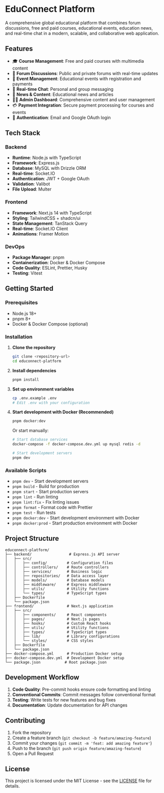 # EduConnect Platform

A comprehensive global educational platform that combines forum discussions, free and paid courses, educational events, education news, and real-time chat in a modern, scalable, and collaborative web application.

## Features

- 🎓 **Course Management**: Free and paid courses with multimedia content
- 💬 **Forum Discussions**: Public and private forums with real-time updates
- 📅 **Event Management**: Educational events with registration and payments
- 💬 **Real-time Chat**: Personal and group messaging
- 📰 **News & Content**: Educational news and articles
- 👨‍💼 **Admin Dashboard**: Comprehensive content and user management
- 💳 **Payment Integration**: Secure payment processing for courses and events
- 🔐 **Authentication**: Email and Google OAuth login

## Tech Stack

### Backend

- **Runtime**: Node.js with TypeScript
- **Framework**: Express.js
- **Database**: MySQL with Drizzle ORM
- **Real-time**: Socket.IO
- **Authentication**: JWT + Google OAuth
- **Validation**: Valibot
- **File Upload**: Multer

### Frontend

- **Framework**: Next.js 14 with TypeScript
- **Styling**: TailwindCSS + shadcn/ui
- **State Management**: TanStack Query
- **Real-time**: Socket.IO Client
- **Animations**: Framer Motion

### DevOps

- **Package Manager**: pnpm
- **Containerization**: Docker & Docker Compose
- **Code Quality**: ESLint, Prettier, Husky
- **Testing**: Vitest

## Getting Started

### Prerequisites

- Node.js 18+
- pnpm 8+
- Docker & Docker Compose (optional)

### Installation

1. **Clone the repository**

   ```bash
   git clone <repository-url>
   cd educonnect-platform
   ```

2. **Install dependencies**

   ```bash
   pnpm install
   ```

3. **Set up environment variables**

   ```bash
   cp .env.example .env
   # Edit .env with your configuration
   ```

4. **Start development with Docker (Recommended)**

   ```bash
   pnpm docker:dev
   ```

   Or start manually:

   ```bash
   # Start database services
   docker-compose -f docker-compose.dev.yml up mysql redis -d
   
   # Start development servers
   pnpm dev
   ```

### Available Scripts

- `pnpm dev` - Start development servers
- `pnpm build` - Build for production
- `pnpm start` - Start production servers
- `pnpm lint` - Run linting
- `pnpm lint:fix` - Fix linting issues
- `pnpm format` - Format code with Prettier
- `pnpm test` - Run tests
- `pnpm docker:dev` - Start development environment with Docker
- `pnpm docker:prod` - Start production environment with Docker

## Project Structure

```
educonnect-platform/
├── backend/                 # Express.js API server
│   ├── src/
│   │   ├── config/         # Configuration files
│   │   ├── controllers/    # Route controllers
│   │   ├── services/       # Business logic
│   │   ├── repositories/   # Data access layer
│   │   ├── models/         # Database models
│   │   ├── middleware/     # Express middleware
│   │   ├── utils/          # Utility functions
│   │   └── types/          # TypeScript types
│   ├── Dockerfile
│   └── package.json
├── frontend/               # Next.js application
│   ├── src/
│   │   ├── components/     # React components
│   │   ├── pages/          # Next.js pages
│   │   ├── hooks/          # Custom React hooks
│   │   ├── utils/          # Utility functions
│   │   ├── types/          # TypeScript types
│   │   ├── lib/            # Library configurations
│   │   └── styles/         # CSS styles
│   ├── Dockerfile
│   └── package.json
├── docker-compose.yml      # Production Docker setup
├── docker-compose.dev.yml  # Development Docker setup
└── package.json           # Root package.json
```

## Development Workflow

1. **Code Quality**: Pre-commit hooks ensure code formatting and linting
2. **Conventional Commits**: Commit messages follow conventional format
3. **Testing**: Write tests for new features and bug fixes
4. **Documentation**: Update documentation for API changes

## Contributing

1. Fork the repository
2. Create a feature branch (`git checkout -b feature/amazing-feature`)
3. Commit your changes (`git commit -m 'feat: add amazing feature'`)
4. Push to the branch (`git push origin feature/amazing-feature`)
5. Open a Pull Request

## License

This project is licensed under the MIT License - see the [LICENSE](LICENSE) file for details.
